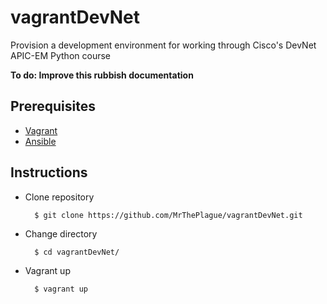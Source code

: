 # vagrantDevNet
Provision a development environment for working through Cisco's DevNet APIC-EM Python course

__To do: Improve this rubbish documentation__

## Prerequisites

* [Vagrant](https://vagrantup.com)
* [Ansible](https://ansible.com)

## Instructions

* Clone repository

        $ git clone https://github.com/MrThePlague/vagrantDevNet.git

* Change directory

        $ cd vagrantDevNet/

* Vagrant up

        $ vagrant up
